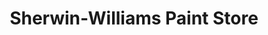 ---
title: "Sherwin-Williams Paint Store"
url: /ashburn/sherwin-williams-paint-store/
shop: paint
---
